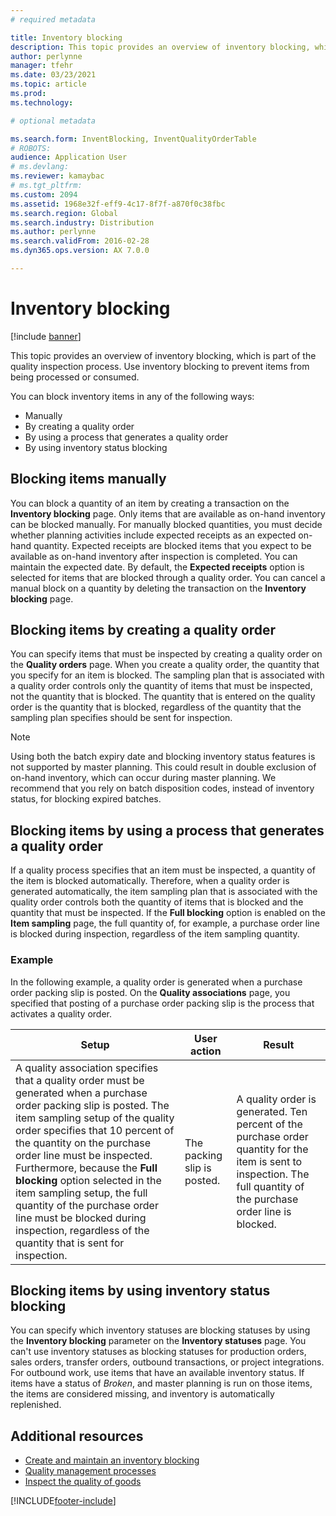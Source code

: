 ```yaml
---
# required metadata

title: Inventory blocking
description: This topic provides an overview of inventory blocking, which is part of the quality inspection process. Use inventory blocking to prevent items from being processed or consumed.
author: perlynne
manager: tfehr
ms.date: 03/23/2021
ms.topic: article
ms.prod:
ms.technology:

# optional metadata

ms.search.form: InventBlocking, InventQualityOrderTable
# ROBOTS:
audience: Application User
# ms.devlang:
ms.reviewer: kamaybac
# ms.tgt_pltfrm:
ms.custom: 2094
ms.assetid: 1968e32f-eff9-4c17-8f7f-a870f0c38fbc
ms.search.region: Global
ms.search.industry: Distribution
ms.author: perlynne
ms.search.validFrom: 2016-02-28
ms.dyn365.ops.version: AX 7.0.0

---
```


# Inventory blocking

[!include [banner](../includes/banner.md)]

This topic provides an overview of inventory blocking, which is part of the quality inspection process. Use inventory blocking to prevent items from being processed or consumed.

You can block inventory items in any of the following ways:

- Manually
- By creating a quality order
- By using a process that generates a quality order
- By using inventory status blocking

## Blocking items manually

You can block a quantity of an item by creating a transaction on the **Inventory blocking** page. Only items that are available as on-hand inventory can be blocked manually. For manually blocked quantities, you must decide whether planning activities include expected receipts as an expected on-hand quantity. Expected receipts are blocked items that you expect to be available as on-hand inventory after inspection is completed. You can maintain the expected date. By default, the **Expected receipts** option is selected for items that are blocked through a quality order. You can cancel a manual block on a quantity by deleting the transaction on the **Inventory blocking** page.

## Blocking items by creating a quality order

You can specify items that must be inspected by creating a quality order on the **Quality orders** page. When you create a quality order, the quantity that you specify for an item is blocked. The sampling plan that is associated with a quality order controls only the quantity of items that must be inspected, not the quantity that is blocked. The quantity that is entered on the quality order is the quantity that is blocked, regardless of the quantity that the sampling plan specifies should be sent for inspection.

> [!NOTE]
> Using both the batch expiry date and blocking inventory status features is not supported by master planning. This could result in double exclusion of on-hand inventory, which can occur during master planning. We recommend that you rely on batch disposition codes, instead of inventory status, for blocking expired batches.

## Blocking items by using a process that generates a quality order

If a quality process specifies that an item must be inspected, a quantity of the item is blocked automatically. Therefore, when a quality order is generated automatically, the item sampling plan that is associated with the quality order controls both the quantity of items that is blocked and the quantity that must be inspected. If the **Full blocking** option is enabled on the **Item sampling** page, the full quantity of, for example, a purchase order line is blocked during inspection, regardless of the item sampling quantity.

### Example

In the following example, a quality order is generated when a purchase order packing slip is posted. On the **Quality associations** page, you specified that posting of a purchase order packing slip is the process that activates a quality order.

| Setup | User action | Result |
|---|---|---|
| A quality association specifies that a quality order must be generated when a purchase order packing slip is posted. The item sampling setup of the quality order specifies that 10 percent of the quantity on the purchase order line must be inspected. Furthermore, because the **Full blocking** option selected in the item sampling setup, the full quantity of the purchase order line must be blocked during inspection, regardless of the quantity that is sent for inspection. | The packing slip is posted. | A quality order is generated. Ten percent of the purchase order quantity for the item is sent to inspection. The full quantity of the purchase order line is blocked. |

## Blocking items by using inventory status blocking

You can specify which inventory statuses are blocking statuses by using the **Inventory blocking** parameter on the **Inventory statuses** page. You can't use inventory statuses as blocking statuses for production orders, sales orders, transfer orders, outbound transactions, or project integrations. For outbound work, use items that have an available inventory status. If items have a status of *Broken*, and master planning is run on those items, the items are considered missing, and inventory is automatically replenished.

## Additional resources

- [Create and maintain an inventory blocking](tasks/create-maintain-inventory-blocking.md)
- [Quality management processes](quality-management-processes.md)
- [Inspect the quality of goods](tasks/inspect-quality-goods.md)


[!INCLUDE[footer-include](../../includes/footer-banner.md)]